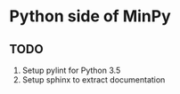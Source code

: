 # Python side of MinPy

## TODO

1. Setup pylint for Python 3.5
1. Setup sphinx to extract documentation
